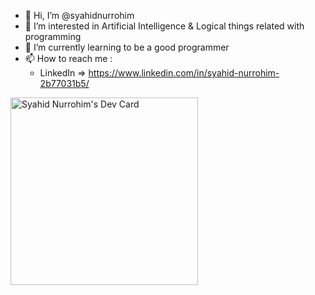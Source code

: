 - 👋 Hi, I’m @syahidnurrohim
- 👀 I’m interested in Artificial Intelligence & Logical things related with programming
- 🌱 I’m currently learning to be a good programmer
- 📫 How to reach me :
  - LinkedIn => https://www.linkedin.com/in/syahid-nurrohim-2b77031b5/

<a href="https://app.daily.dev/mrsyhd"><img src="https://api.daily.dev/devcards/0727932db4a848818bcf986f1daf6197.png?r=2v7" width="300" alt="Syahid Nurrohim's Dev Card"/></a>

<!---
syahidnurrohim/syahidnurrohim is a ✨ special ✨ repository because its `README.md` (this file) appears on your GitHub profile.
You can click the Preview link to take a look at your changes.
--->
